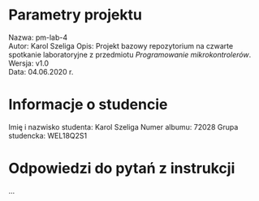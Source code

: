 # Parametry projektu

Nazwa: pm-lab-4  
Autor: Karol Szeliga
Opis: Projekt bazowy repozytorium na czwarte spotkanie laboratoryjne z przedmiotu _Programowanie mikrokontrolerów_.  
Wersja: v1.0  
Data: 04.06.2020 r.

# Informacje o studencie

Imię i nazwisko studenta: Karol Szeliga
Numer albumu: 72028
Grupa studencka: WEL18Q2S1

# Odpowiedzi do pytań z instrukcji

...
